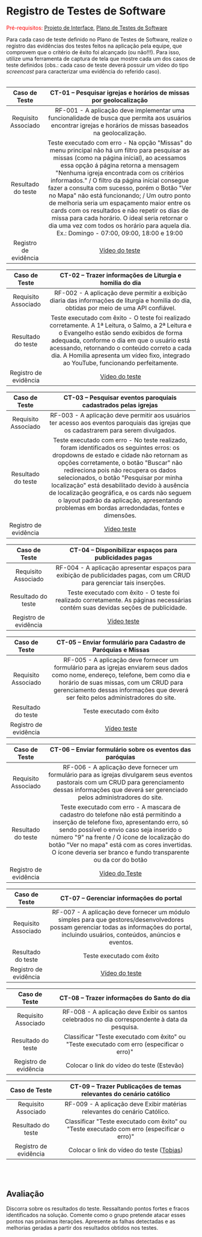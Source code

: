 # Registro de Testes de Software

<span style="color:red">Pré-requisitos: <a href="3-Projeto de Interface.md"> Projeto de Interface</a></span>, <a href="8-Plano de Testes de Software.md"> Plano de Testes de Software</a>

Para cada caso de teste definido no Plano de Testes de Software, realize o registro das evidências dos testes feitos na aplicação pela equipe, que comprovem que o critério de êxito foi alcançado (ou não!!!). Para isso, utilize uma ferramenta de captura de tela que mostre cada um dos casos de teste definidos (obs.: cada caso de teste deverá possuir um vídeo do tipo _screencast_ para caracterizar uma evidência do referido caso). <br><br>



| **Caso de Teste** 	| **CT-01 – Pesquisar igrejas e horários de missas por geolocalização** 	|
|:---:	|:---:	|
|	Requisito Associado 	| RF-001 - A aplicação deve implementar uma funcionalidade de busca que permita aos usuários encontrar igrejas e horários de missas baseados na geolocalização. |
|Resultado do teste | Teste executado com erro - Na opção "Missas" do menu principal não há um filtro para pesquisar as missas (como na página inícial), ao acessamos essa opção á página retorna a mensagem "Nenhuma igreja encontrada com os critérios informados." / O filtro da página inícial consegue fazer a consulta com sucesso, porém o Botão "Ver no Mapa" não está funcionando; / Um outro ponto de melhoria seria um espaçamento maior entre os cards com os resultados e não repetir os dias de missa para cada horário. O ídeal seria retornar o dia uma vez com todos os horário para aquela dia. Ex.: Domingo - 07:00, 09:00, 18:00 e 19:00 |
|Registro de evidência | [Vídeo do teste](https://github.com/ICEI-PUC-Minas-PMV-ADS/pmv-ads-2024-2-e2-proj-int-t7-portal-catolicos-do-brasil/blob/main/presentation/Teste%20busca%20Igrejas%20e%20Missas.mp4)|

| **Caso de Teste** 	| **CT-02 – Trazer informações de Liturgia e homilia do dia** 	|
|:---:	|:---:	|
|	Requisito Associado 	| RF-002 - A aplicação deve permitir a exibição diaria das informações de liturgia e homilia do dia, obtidas por meio de uma API confiável. |
|Resultado do teste | Teste executado com êxito - O teste foi realizado corretamente. A 1ª Leitura, o Salmo, a 2ª Leitura e o Evangelho estão sendo exibidos de forma adequada, conforme o dia em que o usuário está acessando, retornando o conteúdo correto a cada dia. A Homilia apresenta um vídeo fixo, integrado ao YouTube, funcionando perfeitamente.  |
|Registro de evidência | [Vídeo do teste](https://github.com/ICEI-PUC-Minas-PMV-ADS/pmv-ads-2024-2-e2-proj-int-t7-portal-catolicos-do-brasil/blob/aabdac5a03d2cd8f2f37d372fb7b77fa2300182b/presentation/Teste%20exibir%20Homilia%20e%20Liturgia.mp4) |

| **Caso de Teste** 	| **CT-03 – Pesquisar eventos paroquiais cadastrados pelas igrejas** 	|
|:---:	|:---:	|
|	Requisito Associado 	| RF-003 - A aplicação deve permitir aos usuários ter acesso aos eventos paroquiais das igrejas que os cadastrarem para serem divulgados. |
|Resultado do teste | Teste executado com erro - No teste realizado, foram identificados os seguintes erros: os dropdowns de estado e cidade não retornam as opções corretamente, o botão "Buscar" não redireciona pois não recupera os dados selecionados, o botão "Pesquisar por minha localização" está desabilitado devido à ausência de localização geográfica, e os cards não seguem o layout padrão da aplicação, apresentando problemas em bordas arredondadas, fontes e dimensões. |
|Registro de evidência | [Vídeo teste](https://github.com/ICEI-PUC-Minas-PMV-ADS/pmv-ads-2024-2-e2-proj-int-t7-portal-catolicos-do-brasil/blob/main/presentation/Teste%20Pesquisa%20Eventos.mp4) |

| **Caso de Teste** 	| **CT-04 – Disponibilizar espaços para publicidades pagas** 	|
|:---:	|:---:	|
|	Requisito Associado 	| RF-004 - A aplicação apresentar espaços para exibição de publicidades pagas, com um CRUD para gerenciar tais inserções. |
|Resultado do teste | Teste executado com êxito - O teste foi realizado corretamente. As páginas necessárias contém suas devidas seções de publicidade. |
|Registro de evidência | [Vídeo teste](https://github.com/ICEI-PUC-Minas-PMV-ADS/pmv-ads-2024-2-e2-proj-int-t7-portal-catolicos-do-brasil/blob/main/presentation/Teste%20Publicidades.mp4) |

| **Caso de Teste** 	| **CT-05 – Enviar formulário para Cadastro de Paróquias e Missas** 	|
|:---:	|:---:	|
|	Requisito Associado 	| RF-005 - A aplicação deve fornecer um formulário para as igrejas enviarem seus dados como nome, endereço, telefone, bem como dia e horário de suas missas, com um CRUD para gerenciamento dessas informações que deverá ser feito pelos administradores do site. |
|Resultado do teste | Teste executado com êxito |
|Registro de evidência | [Vídeo teste](https://github.com/ICEI-PUC-Minas-PMV-ADS/pmv-ads-2024-2-e2-proj-int-t7-portal-catolicos-do-brasil/blob/main/presentation/Teste%20formul%C3%A1rio%20para%20cadastro%20de%20par%C3%B3quias%20e%20missas.mp4) |

| **Caso de Teste** 	| **CT-06 – Enviar formulário sobre os eventos das paróquias** 	|
|:---:	|:---:	|
|	Requisito Associado 	| RF-006 - A aplicação deve fornecer um formulário para as igrejas divulgarem seus eventos pastorais com um CRUD para gerenciamento dessas informações que deverá ser gerenciado pelos administradores do site. |
|Resultado do teste | Teste executado com erro - A mascara de cadastro do telefone não está permitindo a inserção de telefone fixo, apresentando erro, só sendo possível o envio caso seja inserido o número "9" na frente / O ícone de localização do botão "Ver no mapa" está com as cores invertidas. O ícone deveria ser branco e fundo transparente ou da cor do botão |
|Registro de evidência | [Vídeo do Teste](https://github.com/ICEI-PUC-Minas-PMV-ADS/pmv-ads-2024-2-e2-proj-int-t7-portal-catolicos-do-brasil/blob/main/presentation/Teste%20Cadastro%20Eventos.mp4) |

| **Caso de Teste** 	| **CT-07 – Gerenciar informações do portal** 	|
|:---:	|:---:	|
|	Requisito Associado 	| RF-007 - A aplicação deve fornecer um módulo simples para que gestores/desenvolvedores possam gerenciar todas as informações do portal, incluindo usuários, conteúdos, anúncios e eventos. |
|Resultado do teste | Teste executado com êxito |
|Registro de evidência | [Vídeo do teste](https://github.com/ICEI-PUC-Minas-PMV-ADS/pmv-ads-2024-2-e2-proj-int-t7-portal-catolicos-do-brasil/blob/main/presentation/Apresenta%C3%A7%C3%A3o%20Gerenciador%20Banco%20de%20Dados.mp4)|

| **Caso de Teste** 	| **CT-08 – Trazer informações do Santo do dia** 	|
|:---:	|:---:	|
|	Requisito Associado 	| RF-008 - A aplicação deve Exibir os santos celebrados no dia correspondente à data da pesquisa.|
|Resultado do teste | Classificar "Teste executado com êxito" ou "Teste executado com erro (especificar o erro)" |
|Registro de evidência | Colocar o link do vídeo do teste (Estevão) |

| **Caso de Teste** 	| **CT-09 – Trazer Publicações de temas relevantes do cenário católico** 	|
|:---:	|:---:	|
|	Requisito Associado 	| RF-009 - A aplicação deve Exibir matérias relevantes do cenário Católico.|
|Resultado do teste | Classificar "Teste executado com êxito" ou "Teste executado com erro (especificar o erro)" |
|Registro de evidência | Colocar o link do vídeo do teste ([Tobias](https://github.com/ICEI-PUC-Minas-PMV-ADS/pmv-ads-2024-2-e2-proj-int-t7-portal-catolicos-do-brasil/blob/main/presentation/Publi%C3%A7%C3%A3o%20Portal%20Cat%C3%B3lico%20do%20Brasil.mp4)) |

<br><br>

## Avaliação

Discorra sobre os resultados do teste. Ressaltando pontos fortes e fracos identificados na solução. Comente como o grupo pretende atacar esses pontos nas próximas iterações. Apresente as falhas detectadas e as melhorias geradas a partir dos resultados obtidos nos testes.

<!--
> **Links Úteis**:
> - [Ferramentas de Test para Java Script](https://geekflare.com/javascript-unit-testing/)
-->
